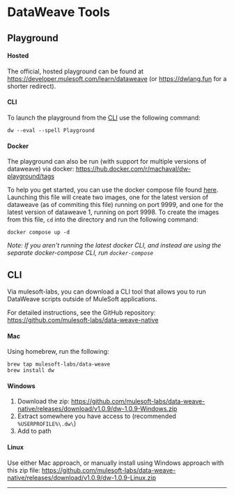 # DataWeave Tools

## Playground


#### Hosted
The official, hosted playground can be found at https://developer.mulesoft.com/learn/dataweave (or https://dwlang.fun for a shorter redirect).

#### CLI

To launch the playground from the [CLI](#cli-1) use the following command:

```shell
dw --eval --spell Playground
```

#### Docker

The playground can also be run (with support for multiple versions of dataweave) via docker: https://hub.docker.com/r/machaval/dw-playground/tags

To help you get started, you can use the docker compose file found [here](/dataweave-playgrounds-docker/docker-compose.yml). Launching this file will create two images, one for the latest version of dataweave (as of commiting this file) running on port 9999, and one for the latest version of dataweave 1, running on port 9998. To create the images from this file, `cd` into the directory and run the following command:

```shell
docker compose up -d
```

_Note: If you aren't running the latest docker CLI, and instead are using the separate docker-compose CLI, run `docker-compose`_


## CLI

Via mulesoft-labs, you can download a CLI tool that allows you to run DataWeave scripts outside of MuleSoft applications.

For detailed instructions, see the GitHub repository: https://github.com/mulesoft-labs/data-weave-native

#### Mac

Using homebrew, run the following:

```shell
brew tap mulesoft-labs/data-weave
brew install dw
```

#### Windows

1. Download the zip: https://github.com/mulesoft-labs/data-weave-native/releases/download/v1.0.9/dw-1.0.9-Windows.zip
2. Extract somewhere you have access to (recommended `%USERPROFILE%\.dw\`)
3. Add to path

#### Linux

Use either Mac approach, or manually install using Windows approach with this zip file: https://github.com/mulesoft-labs/data-weave-native/releases/download/v1.0.9/dw-1.0.9-Linux.zip

---